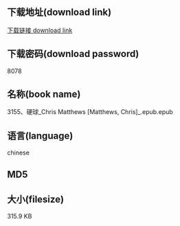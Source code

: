 ## 下载地址(download link)
[下载链接 download link](https://voluble-croquembouche-d321dc.netlify.app/?s=3155%E3%80%81%E7%A1%AC%E7%90%83_Chris+Matthews+%5BMatthews%2C+Chris%5D_.epub)

## 下载密码(download password)
8078

## 名称(book name)
3155、硬球_Chris Matthews [Matthews, Chris]_.epub.epub

## 语言(language)
chinese

## MD5


## 大小(filesize)
315.9 KB
